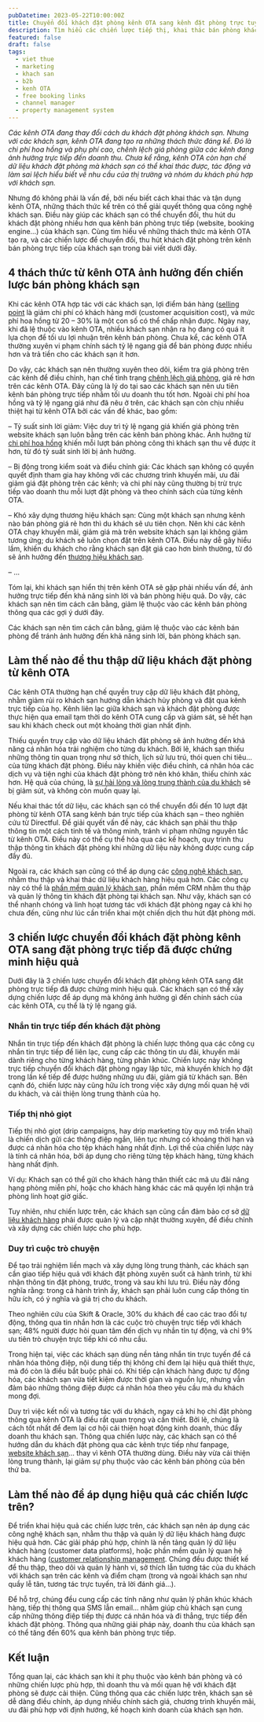 ```yaml
---
pubDatetime: 2023-05-22T10:00:00Z
title: Chuyển đổi khách đặt phòng kênh OTA sang kênh đặt phòng trực tuyến
description: Tìm hiểu các chiến lược tiếp thị, khai thác bán phòng khách sạn hiệu quả trong chuỗi bài viết sau của nhavantuonglai để áp dụng và đem lại hiệu quả thiết thực cho giải pháp của bạn.
featured: false
draft: false
tags:
  - viet thue
  - marketing
  - khach san
  - b2b
  - kenh OTA
  - free booking links
  - channel manager
  - property management system
---
```


_Các kênh OTA đang thay đổi cách du khách đặt phòng khách sạn. Nhưng với các khách sạn, kênh OTA đang tạo ra những thách thức đáng kể. Đó là chi phí hoa hồng và phụ phí cao, chênh lệch giá phòng giữa các kênh đang ảnh hưởng trực tiếp đến doanh thu. Chưa kể rằng, kênh OTA còn hạn chế dữ liệu khách đặt phòng mà khách sạn có thể khai thác được, tác động và làm sai lệch hiểu biết về nhu cầu của thị trường và nhóm du khách phù hợp với khách sạn._

Nhưng đó không phải là vấn đề, bởi nếu biết cách khai thác và tận dụng kênh OTA, những thách thức kể trên có thể giải quyết thông qua công nghệ khách sạn. Điều này giúp các khách sạn có thể chuyển đổi, thu hút du khách đặt phòng nhiều hơn qua kênh bán phòng trực tiếp (website, booking engine…) của khách sạn. Cùng tìm hiểu về những thách thức mà kênh OTA tạo ra, và các chiến lược để chuyển đổi, thu hút khách đặt phòng trên kênh bán phòng trực tiếp của khách sạn trong bài viết dưới đây.

## 4 thách thức từ kênh OTA ảnh hưởng đến chiến lược bán phòng khách sạn

Khi các kênh OTA hợp tác với các khách sạn, lợi điểm bán hàng ([selling point](https://nhavantuonglai.com/posts/huong-dan-phat-trien-ban-hang-doc-nhat-usp-cho-cac-khach-san) là giảm chi phí có khách hàng mới (customer acquisition cost), và mức phí hoa hồng từ 20 – 30% là một con số có thể chấp nhận được. Ngày nay, khi đã lệ thuộc vào kênh OTA, nhiều khách sạn nhận ra họ đang có quá ít lựa chọn để tối ưu lợi nhuận trên kênh bán phòng. Chưa kể, các kênh OTA thường xuyên vi phạm chính sách tỷ lệ ngang giá để bán phòng được nhiều hơn và trả tiền cho các khách sạn ít hơn.

Do vậy, các khách sạn nên thường xuyên theo dõi, kiểm tra giá phòng trên các kênh để điều chỉnh, hạn chế tình trạng [chênh lệch giá phòng](https://nhavantuonglai.com/posts/chenh-lech-gia-phong-la-gi-va-tac-dong-cua-no-den-doanh-thu-khach-san-ra-sao), giá rẻ hơn trên các kênh OTA. Đây cũng là lý do tại sao các khách sạn nên ưu tiên kênh bán phòng trực tiếp nhằm tối ưu doanh thu tốt hơn. Ngoài chi phí hoa hồng và tỷ lệ ngang giá như đã nêu ở trên, các khách sạn còn chịu nhiều thiệt hại từ kênh OTA bởi các vấn đề khác, bao gồm:

– Tỷ suất sinh lời giảm: Việc duy trì tỷ lệ ngang giá khiến giá phòng trên website khách sạn luôn bằng trên các kênh bán phòng khác. Ảnh hưởng từ [chi phí hoa hồng](https://nhavantuonglai.com/posts/) khiến mỗi lượt bán phòng công thì khách sạn thu về được ít hơn, từ đó tỷ suất sinh lời bị ảnh hưởng.

– Bị động trong kiểm soát và điều chỉnh giá: Các khách sạn không có quyền quyết định tham gia hay không với các chương trình khuyến mãi, ưu đãi giảm giá đặt phòng trên các kênh; và chi phí này cũng thường bị trừ trực tiếp vào doanh thu mỗi lượt đặt phòng và theo chính sách của từng kênh OTA.

– Khó xây dựng thương hiệu khách sạn: Cùng một khách sạn nhưng kênh nào bán phòng giá rẻ hơn thì du khách sẽ ưu tiên chọn. Nên khi các kênh OTA chạy khuyến mãi, giảm giá mà trên website khách sạn lại không giảm tương ứng; du khách sẽ luôn chọn đặt trên kênh OTA. Điều này dễ gây hiểu lầm, khiến du khách cho rằng khách sạn đặt giá cao hơn bình thường, từ đó sẽ ảnh hưởng đến [thương hiệu khách sạn](https://nhavantuonglai.com/posts/).

– …

Tóm lại, khi khách sạn hiển thị trên kênh OTA sẽ gặp phải nhiều vấn đề, ảnh hưởng trực tiếp đến khả năng sinh lời và bán phòng hiệu quả. Do vậy, các khách sạn nên tìm cách cân bằng, giảm lệ thuộc vào các kênh bán phòng thông qua các gợi ý dưới đây.

Các khách sạn nên tìm cách cân bằng, giảm lệ thuộc vào các kênh bán phòng để tránh ảnh hưởng đến khả năng sinh lời, bán phòng khách sạn.

## Làm thế nào để thu thập dữ liệu khách đặt phòng từ kênh OTA

Các kênh OTA thường hạn chế quyền truy cập dữ liệu khách đặt phòng, nhằm giảm rủi ro khách sạn hướng dẫn khách hủy phòng và đặt qua kênh trực tiếp của họ. Kênh liên lạc giữa khách sạn và khách đặt phòng được thực hiện qua email tạm thời do kênh OTA cung cấp và giám sát, sẽ hết hạn sau khi khách check out một khoảng thời gian nhất định.

Thiếu quyền truy cập vào dữ liệu khách đặt phòng sẽ ảnh hưởng đến khả năng cá nhân hóa trải nghiệm cho từng du khách. Bởi lẽ, khách sạn thiếu những thông tin quan trọng như sở thích, lịch sử lưu trú, thói quen chi tiêu… của từng khách đặt phòng. Điều này khiến việc điều chỉnh, cá nhân hóa các dịch vụ và tiện nghi của khách đặt phòng trở nên khó khăn, thiếu chính xác hơn. Hệ quả của chúng, là [sự hài lòng và lòng trung thành của du khách](https://nhavantuonglai.com/posts/chien-luoc-cai-thien-long-trung-thanh-cua-khach-hang-trong-khach-san) sẽ bị giảm sút, và không còn muốn quay lại.

Nếu khai thác tốt dữ liệu, các khách sạn có thể chuyển đổi đến 10 lượt đặt phòng từ kênh OTA sang kênh bán trực tiếp của khách sạn – theo nghiên cứu từ Directful. Để giải quyết vấn đề này, các khách sạn phải thu thập thông tin một cách tinh tế và thông minh, tránh vi phạm những nguyên tắc từ kênh OTA. Điều này có thể cụ thể hóa qua các kế hoạch, quy trình thu thập thông tin khách đặt phòng khi những dữ liệu này không được cung cấp đầy đủ.

Ngoài ra, các khách sạn cũng có thể áp dụng các [công nghệ khách sạn](https://nhavantuonglai.com/posts/), nhằm thu thập và khai thác dữ liệu khách hàng hiệu quả hơn. Các công cụ này có thể là [phần mềm quản lý khách sạn](https://nhavantuonglai.com/posts/), phần mềm CRM nhằm thu thập và quản lý thông tin khách đặt phòng tại khách sạn. Như vậy, khách sạn có thể nhanh chóng và linh hoạt tương tác với khách đặt phòng ngay cả khi họ chưa đến, cũng như lúc cần triển khai một chiến dịch thu hút đặt phòng mới.

## 3 chiến lược chuyển đổi khách đặt phòng kênh OTA sang đặt phòng trực tiếp đã được chứng minh hiệu quả

Dưới đây là 3 chiến lược chuyển đổi khách đặt phòng kênh OTA sang đặt phòng trực tiếp đã được chứng minh hiệu quả. Các khách sạn có thể xây dựng chiến lược để áp dụng mà không ảnh hưởng gì đến chính sách của các kênh OTA, cụ thể là tỷ lệ ngang giá.

### Nhắn tin trực tiếp đến khách đặt phòng

Nhắn tin trực tiếp đến khách đặt phòng là chiến lược thông qua các công cụ nhắn tin trực tiếp để liên lạc, cung cấp các thông tin ưu đãi, khuyến mãi dành riêng cho từng khách hàng, từng phân khúc. Chiến lược này không trực tiếp chuyển đổi khách đặt phòng ngay lập tức, mà khuyến khích họ đặt trong lần kế tiếp để được hưởng những ưu đãi, giảm giá từ khách sạn. Bên cạnh đó, chiến lược này cũng hữu ích trong việc xây dựng mối quan hệ với du khách, và cải thiện lòng trung thành của họ.

### Tiếp thị nhỏ giọt

Tiếp thị nhỏ giọt (drip campaigns, hay drip marketing tùy quy mô triển khai) là chiến dịch gửi các thông điệp ngắn, liên tục nhưng có khoảng thời hạn và được cá nhân hóa cho tệp khách hàng nhất định. Lợi thế của chiến lược này là tính cá nhân hóa, bởi áp dụng cho riêng từng tệp khách hàng, từng khách hàng nhất định.

Ví dụ: Khách sạn có thể gửi cho khách hàng thân thiết các mã ưu đãi nâng hạng phòng miễn phí, hoặc cho khách hàng khác các mã quyền lợi nhận trả phòng linh hoạt giờ giấc.

Tuy nhiên, như chiến lược trên, các khách sạn cũng cần đảm bảo cơ sở [dữ liệu khách hàng](https://nhavantuonglai.com/posts/) phải được quản lý và cập nhật thường xuyên, để điều chỉnh và xây dựng các chiến lược cho phù hợp.

### Duy trì cuộc trò chuyện

Để tạo trải nghiệm liền mạch và xây dựng lòng trung thành, các khách sạn cần giao tiếp hiệu quả với khách đặt phòng xuyên suốt cả hành trình, từ khi nhận thông tin đặt phòng, trước, trong và sau khi lưu trú. Điều này đồng nghĩa rằng: trong cả hành trình ấy, khách sạn phải luôn cung cấp thông tin hữu ích, có ý nghĩa và giá trị cho du khách.

Theo nghiên cứu của Skift & Oracle, 30% du khách đề cao các trao đổi tự động, thông qua tin nhắn hơn là các cuộc trò chuyện trực tiếp với khách sạn; 48% người được hỏi quan tâm đến dịch vụ nhắn tin tự động, và chỉ 9% ưu tiên trò chuyện trực tiếp khi có nhu cầu.

Trong hiện tại, việc các khách sạn dùng nền tảng nhắn tin trực tuyến để cá nhân hóa thông điệp, nội dung tiếp thị không chỉ đem lại hiệu quả thiết thực, mà đó còn là điều bắt buộc phải có. Khi tiếp cận khách hàng được tự động hóa, các khách sạn vừa tiết kiệm được thời gian và nguồn lực, nhưng vẫn đảm bảo những thông điệp được cá nhân hóa theo yêu cầu mà du khách mong đợi.

Duy trì việc kết nối và tương tác với du khách, ngay cả khi họ chỉ đặt phòng thông qua kênh OTA là điều rất quan trọng và cần thiết. Bởi lẽ, chúng là cách tốt nhất để đem lại cơ hội cải thiện hoạt động kinh doanh, thúc đẩy doanh thu khách sạn. Thông qua chiến lược này, các khách sạn có thể hướng dẫn du khách đặt phòng qua các kênh trực tiếp như fanpage, [website khách sạn](https://nhavantuonglai.com/posts/)… thay vì kênh OTA thường dùng. Điều này vừa cải thiện lòng trung thành, lại giảm sự phụ thuộc vào các kênh bán phòng của bên thứ ba.

## Làm thế nào để áp dụng hiệu quả các chiến lược trên?

Để triển khai hiệu quả các chiến lược trên, các khách sạn nên áp dụng các công nghệ khách sạn, nhằm thu thập và quản lý dữ liệu khách hàng được hiệu quả hơn. Các giải pháp phù hợp, chính là nền tảng quản lý dữ liệu khách hàng (customer data platforms), hoặc phần mềm quản lý quan hệ khách hàng ([customer relationship management](https://nhavantuonglai.com/posts/crm-co-the-giup-khach-san-phat-trien-khach-hang-nhu-the-nao). Chúng đều được thiết kế để thu thập, theo dõi và quản lý hành vi, sở thích lẫn tương tác của du khách với khách sạn trên các kênh và điểm chạm (trong và ngoài khách sạn như quầy lễ tân, tương tác trực tuyến, trả lời đánh giá…).

Để hỗ trợ, chúng đều cung cấp các tính năng như quản lý phân khúc khách hàng, tiếp thị thông qua SMS lẫn email… nhằm giúp chủ khách sạn cung cấp những thông điệp tiếp thị được cá nhân hóa và đi thẳng, trực tiếp đến khách đặt phòng. Thông qua những giải pháp này, doanh thu của khách sạn có thể tăng đến 60% qua kênh bán phòng trực tiếp.

## Kết luận

Tổng quan lại, các khách sạn khi ít phụ thuộc vào kênh bán phòng và có những chiến lược phù hợp, thì doanh thu và mối quan hệ với khách đặt phòng sẽ được cải thiện. Cũng thông qua các chiến lược trên, khách sạn sẽ dễ dàng điều chỉnh, áp dụng nhiều chính sách giá, chương trình khuyến mãi, ưu đãi phù hợp với định hướng, kế hoạch kinh doanh của khách sạn hơn.
